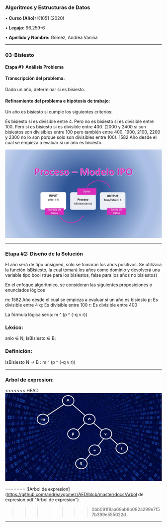   
### **Algoritmos y Estructuras de Datos**

• **Curso (Año):** K1051 (2020)

• **Legajo:** 96.259-6 

• **Apellido y Nombre:** Gomez, Andrea Vanina

---
### 03-Bisiesto

#### **Etapa #1: Análisis Problema**
#### Transcripción del problema:
Dado un año, determinar si es bisiesto. 

#### Refinamiento del problema e hipótesis de trabajo: 
Un año es bisiesto si cumple los siguientes criterios:

Es bisiesto si es divisible entre 4.
Pero no es bisiesto si es divisible entre 100.
Pero sí es bisiesto si es divisible entre 400. (2000 y 2400 sí son bisiestos son divisibles entre 100 pero también entre 400. 1900, 2100, 2200 y 2300 no lo son porque solo son divisibles entre 100).
1582 Año desde el cual se empieza a evaluar si un año es bisiesto

![IPO](https://github.com/andreavgomez/AED/blob/master/docs/ipo_bisiesto.jpg "modelo IPO")

---
### **Etapa #2: Diseño de la Solución**

El año será de tipo unsigned, solo se tomaran los años positivos. Se utilizara la función IsBisiesto, la cual tomará los años como dominio y devolverá una variable tipo bool (true para los bisiestos, false para los años no bisiestos)

En el enfoque algorítmico, se consideran las siguientes proposiciones o enunciados lógicos

m: 1582 Año desde el cual se empieza a evaluar si un año es bisiesto
p: Es divisible entre 4
q: Es divisible entre 100
r: Es divisible entre 400

La fórmula lógica seria:  m ^ (p ^ (-q v r))

### Léxico:
anio ∈ N; IsBisiesto ∈ B;

### Definición:
IsBisiesto N -> B : m ^ (p ^ (-q v r))

---
### Arbol de expresion:

<<<<<<< HEAD
  ![Arbol de expresion](https://github.com/andreavgomez/AED/blob/master/docs/Arbol_de_expresion.jpg "Arbol de expresion")

=======
  ![Arbol de expresion](https://github.com/andreavgomez/AED/blob/master/docs/Arbol de expresion.pdf "Arbol de expresion")
  
>>>>>>> 0bb091f8aa69ab8b082a299e7f57b399e555022d
---
